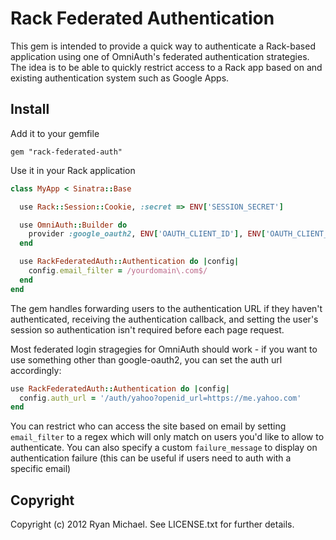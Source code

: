 Rack Federated Authentication
=======

This gem is intended to provide a quick way to authenticate a Rack-based application using one of OmniAuth's
federated authentication strategies. The idea is to be able to quickly restrict access to a Rack app based on
and existing authentication system such as Google Apps. 

Install
------

Add it to your gemfile

    gem "rack-federated-auth"

Use it in your Rack application

``` ruby
class MyApp < Sinatra::Base

  use Rack::Session::Cookie, :secret => ENV['SESSION_SECRET']

  use OmniAuth::Builder do
    provider :google_oauth2, ENV['OAUTH_CLIENT_ID'], ENV['OAUTH_CLIENT_SECRET'], {:access_type => 'online', :approval_prompt => ''}
  end

  use RackFederatedAuth::Authentication do |config|
    config.email_filter = /yourdomain\.com$/
  end
end
```

The gem handles forwarding users to the authentication URL if they haven't authenticated,
receiving the authentication callback, and setting the user's session so authentication isn't
required before each page request. 

Most federated login stragegies for OmniAuth should work - if you want to use something other than google-oauth2,
you can set the auth url accordingly:

```ruby
use RackFederatedAuth::Authentication do |config|
  config.auth_url = '/auth/yahoo?openid_url=https://me.yahoo.com'
end
```

You can restrict who can access the site based on email by setting `email_filter` to a regex which
will only match on users you'd like to allow to authenticate.  You can also specify a custom `failure_message`
to display on authentication failure (this can be useful if users need to auth with a specific email)



Copyright
---------

Copyright (c) 2012 Ryan Michael. See LICENSE.txt for
further details.

